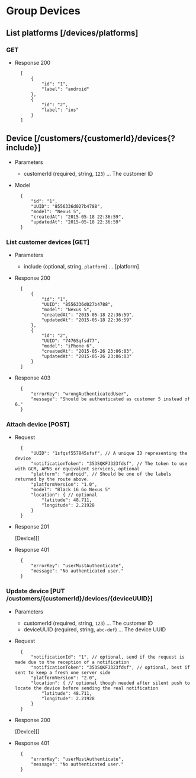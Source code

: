 # Group Devices

## List platforms [/devices/platforms]

### GET

+ Response 200

        [
            {
                "id": "1",
                "label": "android"
            },
            {
                "id": "2",
                "label": "ios"
            }
        ]

## Device [/customers/{customerId}/devices{?include}]

+ Parameters

    + customerId (required, string, `123`) ... The customer ID

+ Model

        {
            "id": "1",
            "UUID": "8556336d027b4788",
            "model": "Nexus 5",
            "createdAt": "2015-05-18 22:36:59",
            "updatedAt": "2015-05-18 22:36:59"
        }

### List customer devices [GET]


+ Parameters

    + include (optional, string, `platform`) ... [platform]

+ Response 200

        [
            {
                "id": "1",
                "UUID": "8556336d027b4788",
                "model": "Nexus 5",
                "createdAt": "2015-05-18 22:36:59",
                "updatedAt": "2015-05-18 22:36:59"
            },
            {
                "id": "2",
                "UUID": "7476Sqfsd77",
                "model": "iPhone 6",
                "createdAt": "2015-05-26 23:06:03",
                "updatedAt": "2015-05-26 23:06:03"
            }
        ]

+ Response 403

        {
            "errorKey": "wrongAuthenticatedUser",
            "message": "Should be authenticated as customer 5 instead of 6."
        }

### Attach device [POST]

+ Request

        {
            "UUID": "1sfqsf557845sfsf", // A unique ID representing the device
            "notificationToken": "353SQKFJ323fdsf", // The token to use with GCM, APNS or equivalent services, optional
            "platform": "android", // Should be one of the labels returned by the route above.
            "platformVersion": "1.0",
            "model": "Black 16 Go Nexus 5"
            "location": { // optional
                "latitude": 48.711,
                "longitude": 2.21928
            }
        }

+ Response 201

    [Device][]

+ Response 401

        {
            "errorKey": "userMustAuthenticate",
            "message": "No authenticated user."
        }

### Update device [PUT /customers/{customerId}/devices/{deviceUUID}]

+ Parameters

    + customerId (required, string, `123`) ... The customer ID
    + deviceUUID (required, string, `abc-def`) ... The device UUID

+ Request

        {
            "notificationId": "1", // optional, send if the request is made due to the reception of a notification
            "notificationToken": "353SQKFJ323fdsf", // optional, best if sent to keep a fresh one server side
            "platformVersion": "2.0",
            "location": { // optional though needed after silent push to locate the device before sending the real notification
                "latitude": 48.711,
                "longitude": 2.21928
            }
        }

+ Response 200

    [Device][]

+ Response 401

        {
            "errorKey": "userMustAuthenticate",
            "message": "No authenticated user."
        }
